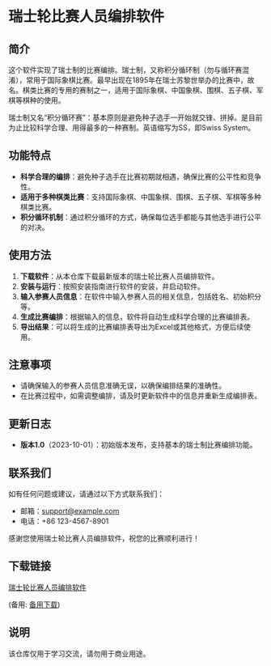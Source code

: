# 瑞士轮比赛人员编排软件

## 简介

这个软件实现了瑞士制的比赛编排。瑞士制，又称积分循环制（勿与循环赛混淆），常用于国际象棋比赛。最早出现在1895年在瑞士苏黎世举办的比赛中，故名。棋类比赛的专用的赛制之一，适用于国际象棋、中国象棋、围棋、五子棋、军棋等棋种的使用。

瑞士制又名“积分循环赛”：基本原则是避免种子选手一开始就交锋、拼掉。是目前为止比较科学合理、用得最多的一种赛制。英语缩写为SS，即Swiss System。

## 功能特点

- **科学合理的编排**：避免种子选手在比赛初期就相遇，确保比赛的公平性和竞争性。
- **适用于多种棋类比赛**：支持国际象棋、中国象棋、围棋、五子棋、军棋等多种棋类比赛。
- **积分循环机制**：通过积分循环的方式，确保每位选手都能与其他选手进行公平的对决。

## 使用方法

1. **下载软件**：从本仓库下载最新版本的瑞士轮比赛人员编排软件。
2. **安装与运行**：按照安装指南进行软件的安装，并启动软件。
3. **输入参赛人员信息**：在软件中输入参赛人员的相关信息，包括姓名、初始积分等。
4. **生成比赛编排**：根据输入的信息，软件将自动生成科学合理的比赛编排表。
5. **导出结果**：可以将生成的比赛编排表导出为Excel或其他格式，方便后续使用。

## 注意事项

- 请确保输入的参赛人员信息准确无误，以确保编排结果的准确性。
- 在比赛过程中，如需调整编排，请及时更新软件中的信息并重新生成编排表。

## 更新日志

- **版本1.0**（2023-10-01）：初始版本发布，支持基本的瑞士制比赛编排功能。

## 联系我们

如有任何问题或建议，请通过以下方式联系我们：

- 邮箱：support@example.com
- 电话：+86 123-4567-8901

感谢您使用瑞士轮比赛人员编排软件，祝您的比赛顺利进行！

## 下载链接
[瑞士轮比赛人员编排软件](https://pan.quark.cn/s/8d7cca50e4cd) 

(备用: [备用下载](https://pan.baidu.com/s/1Izps32oou6r0CYd93E0oNQ?pwd=1234))

## 说明

该仓库仅用于学习交流，请勿用于商业用途。
